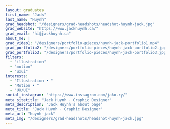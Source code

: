 ```yaml
---
layout: graduates
first_name: "Jack"
last_name: "Huynh"
grad_headshot: "/designers/grad-headshots/headshot-huynh-jack.jpg"
grad_website: "https://www.jackhuynh.ca/"
grad_email: "hi@jackhuynh.ca"
about_me: |
grad_video1: "/designers/portfolio-pieces/huynh-jack-portfolio1.mp4"
grad_portfolio2: "/designers/portfolio-pieces/huynh-jack-portfolio2.jpg"
grad_portfolio3: "/designers/portfolio-pieces/huynh-jack-portfolio3.jpg"
filters:
  - "illustration"
  - "motion"
  - "uxui"
interests:
  - "Illustration • "
  - "Motion • "
  - "UX/UI"
social_instagram: "https://www.instagram.com/jako.ry/"
meta_sitetitle: "Jack Huynh · Graphic Designer"
meta_description: "Jack Huynh's about page"
meta_title: "Jack Huynh · Graphic Designer"
meta_url: "huynh-jack"
meta_img: "/designers/grad-headshots/headshot-huynh-jack.jpg"
---
```

